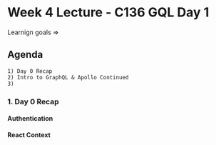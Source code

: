 # Week 4 Lecture - C136 GQL Day 1

Learnign goals => 

## Agenda

    1) Day 0 Recap
    2) Intro to GraphQL & Apollo Continued
    3) 

### 1. Day 0 Recap

#### Authentication

#### React Context

